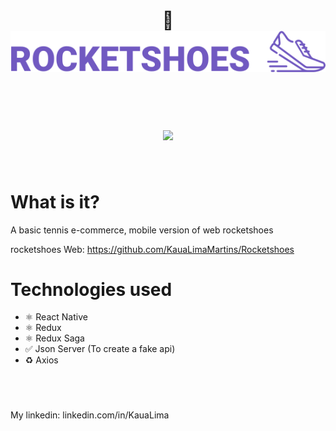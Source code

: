 <h1 align="center">
  📱 <img src="./.github/logo.svg" />
</h1>

<br />

<h1 align="center">
  <img src="./.github/preview.gif" width="280px">
</h1>

<br />

# What is it?

A basic tennis e-commerce, mobile version of web rocketshoes

rocketshoes Web: https://github.com/KauaLimaMartins/Rocketshoes

# Technologies used

- ⚛️ React Native
- ⚛️ Redux
- ⚛️ Redux Saga
- ✅ Json Server (To create a fake api)
- ♻ Axios

<br />

#

My linkedin: linkedin.com/in/KauaLima
